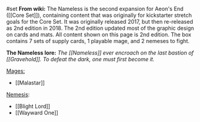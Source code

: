 #set 
__From wiki:__
The Nameless is the second expansion for Aeon's End ([[Core Set]]), containing content that was originally for kickstarter stretch goals for the Core Set. It was originally released 2017, but then re-released as 2nd edition in 2018. The 2nd edition updated most of the graphic design on cards and mats. All content shown on this page is 2nd edition. The box contains 7 sets of supply cards, 1 playable mage, and 2 nemeses to fight.

__The Nameless lore:__
_The [[Nameless]] ever encroach on the last bastion of [[Gravehold]]. To defeat the dark, one must first become it._

<u>Mages:</u>
+ [[Malastar]]

<u>Nemesis</u>:
+ [[Blight Lord]]
+ [[Wayward One]]

